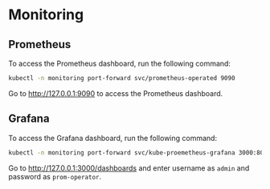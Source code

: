 # Monitoring

## Prometheus

To access the Prometheus dashboard, run the following command:

```bash
kubectl -n monitoring port-forward svc/prometheus-operated 9090
```

Go to <http://127.0.0.1:9090> to access the Prometheus dashboard.

## Grafana

To access the Grafana dashboard, run the following command:

```bash
kubectl -n monitoring port-forward svc/kube-proemetheus-grafana 3000:80
```

Go to <http://127.0.0.1:3000/dashboards> and enter username as `admin` and password as `prom-operator`.
